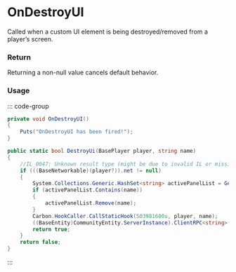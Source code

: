 <Badge type="danger" text="Carbon Compatible"/><Badge type="warning" text="Oxide Compatible"/>
# OnDestroyUI
Called when a custom UI element is being destroyed/removed from a player’s screen.
### Return
Returning a non-null value cancels default behavior.

### Usage
::: code-group
```csharp [Example]
private void OnDestroyUI()
{
	Puts("OnDestroyUI has been fired!");
}
```
```csharp [Source — Carbon.Common @ Oxide.Game.Rust.Cui.CuiHelper]
public static bool DestroyUi(BasePlayer player, string name)
{
	//IL_0047: Unknown result type (might be due to invalid IL or missing references)
	if (((BaseNetworkable)(player?)).net != null)
	{
		System.Collections.Generic.HashSet<string> activePanelList = GetActivePanelList(player);
		if (activePanelList.Contains(name))
		{
			activePanelList.Remove(name);
		}
		Carbon.HookCaller.CallStaticHook(503981600u, player, name);
		((BaseEntity)CommunityEntity.ServerInstance).ClientRPC<string>(RpcTarget.Player("DestroyUI", player), name);
		return true;
	}
	return false;
}

```
:::
